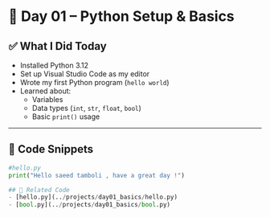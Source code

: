 # 📅 Day 01 – Python Setup & Basics

## ✅ What I Did Today
- Installed Python 3.12
- Set up Visual Studio Code as my editor
- Wrote my first Python program (`hello world`)
- Learned about:
  - Variables
  - Data types (`int`, `str`, `float`, `bool`)
  - Basic `print()` usage

---

## 🔁 Code Snippets

```python
#hello.py
print("Hello saeed tamboli , have a great day !")

## 📁 Related Code
- [hello.py](../projects/day01_basics/hello.py)
- [bool.py](../projects/day01_basics/bool.py)
